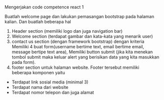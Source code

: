 <p>Mengerjakan code competence react 1 </p>
<p>Buatlah welcome page dan lakukan pemasangan bootstrap pada halaman kalian. Dan buatlah beberapa hal</p>

1. Header section (memiliki logo dan juga navigation bar)
2. Welcome section (terdapat gambar dan kata-kata yang menarik user)
3. contact us section (dengan framework bootstrap) dengan kriteria Memiliki 4 buat form(username bertime text, email bertime email, message bertipe text area), Memiliki button submit (jika kita menekan tombol submit maka keluar alert yang berisikan data yang kita masukkan pada form).
4. footer section untuk halaman website. Footer tersebut memiliki beberapa komponen yaitu
- Terdapat link sosial media (minimal 3)
- Terdapat nama dari website
- Terdapat nomor telepon dan juga alamat